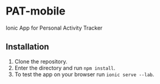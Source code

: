 # PAT-mobile
Ionic App for Personal Activity Tracker

## Installation

1. Clone the repository.
2. Enter the directory and run `npm install`.
3. To test the app on your browser run `ionic serve --lab`.
